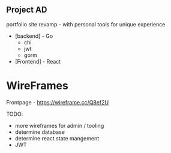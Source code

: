 ## Project AD
portfolio site revamp - with personal tools for unique experience
* [backend] - Go
    * chi
    * jwt
    * gorm
* [Frontend] - React

# WireFrames
Frontpage - https://wireframe.cc/Q8ef2U

TODO:
* more wireframes for admin / tooling
* determine database
* determine react state mangement
* JWT